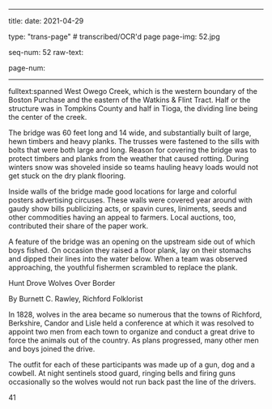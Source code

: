 
---

title: 
date: 2021-04-29

type: "trans-page" # transcribed/OCR'd page
page-img: 52.jpg

seq-num: 52
raw-text:

page-num:

---

fulltext:spanned West Owego Creek, which is the western boundary of the Boston Purchase and the eastern of the Watkins & Flint Tract. Half or the structure was in Tompkins County and half in Tioga, the dividing line being the center of the creek.

The bridge was 60 feet long and 14 wide, and substantially built of large, hewn timbers and heavy planks. The trusses were fastened to the sills with bolts that were both large and long. Reason for covering the bridge was to protect timbers and planks from the weather that caused rotting. During winters snow was shoveled inside so teams hauling heavy loads would not get stuck on the dry plank flooring.

Inside walls of the bridge made good locations for large and colorful posters advertising circuses. These walls were covered year around with gaudy show bills publicizing acts, or spavin cures, liniments, seeds and other commodities having an appeal to farmers. Local auctions, too, contributed their share of the paper work.

A feature of the bridge was an opening on the upstream side out of which boys fished. On occasion they raised a floor plank, lay on their stomachs and dipped their lines into the water below. When a team was observed approaching, the youthful fishermen scrambled to replace the plank.

Hunt Drove Wolves Over Border

By Burnett C. Rawley, Richford Folklorist

In 1828, wolves in the area became so numerous that the towns of Richford, Berkshire, Candor and Lisle held a conference at which it was resolved to appoint two men from each town to organize and conduct a great drive to force the animals out of the country. As plans progressed, many other men and boys joined the drive.

The outfit for each of these participants was made up of a gun, dog and a cowbell. At night sentinels stood guard, ringing bells and firing guns occasionally so the wolves would not run back past the line of the drivers.

41 
